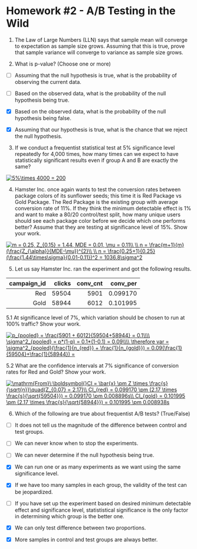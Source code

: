 # Homework #2 - A/B Testing in the Wild

1. The Law of Large Numbers (LLN) says that sample mean will converge to expectation as sample size grows. Assuming that this is true, prove that sample variance will converge to variance as sample size grows. 

2. What is p-value? (Choose one or more)

* [ ] Assuming that the null hypothesis is true, what is the probability of observing the current data.

* [ ] Based on the observed data, what is the probability of the null hypothesis being true.

* [x] Based on the observed data, what is the probability of the null hypothesis being false.

* [x] Assuming that our hypothesis is true, what is the chance that we reject the null hypothesis.

3. If we conduct a frequentist statistical test at 5% significance level repeatedly for 4,000 times, how many times can we expect to have statistically significant results even if group A and B are exactly the same?

<a href="https://www.codecogs.com/eqnedit.php?latex=5%\times&space;4000&space;=&space;200" target="_blank"><img src="https://latex.codecogs.com/svg.latex?5%\times&space;4000&space;=&space;200" title="5%\times 4000 = 200" /></a>

4. Hamster Inc. once again wants to test the conversion rates between package colors of its sunflower seeds; this time it is Red Package vs Gold Package. The Red Package is the existing group with average conversion rate of 11%. If they think the minimum detectable effect is 1% and want to make a 80/20 control/test split, how many unique users should see each package color before we decide which one performs better? Assume that they are testing at significance level of 15%. Show your work.

<a href="https://www.codecogs.com/eqnedit.php?latex=m&space;=&space;0.25,&space;Z_{0.15}&space;=&space;1.44,&space;MDE&space;=&space;0.01,&space;\mu&space;=&space;0.11\\&space;\\&space;n&space;=&space;\frac{m&plus;1}{m}(\frac{Z_{\alpha}}{MDE-\mu})^{2}\\&space;\\&space;n&space;=&space;\frac{0.25&plus;1}{0.25}(\frac{1.44\times\sigma}{0.01-0.11})^2&space;=&space;1036.8\sigma^2" target="_blank"><img src="https://latex.codecogs.com/svg.latex?m&space;=&space;0.25,&space;Z_{0.15}&space;=&space;1.44,&space;MDE&space;=&space;0.01,&space;\mu&space;=&space;0.11\\&space;\\&space;n&space;=&space;\frac{m&plus;1}{m}(\frac{Z_{\alpha}}{MDE-\mu})^{2}\\&space;\\&space;n&space;=&space;\frac{0.25&plus;1}{0.25}(\frac{1.44\times\sigma}{0.01-0.11})^2&space;=&space;1036.8\sigma^2" title="m = 0.25, Z_{0.15} = 1.44, MDE = 0.01, \mu = 0.11\\ \\ n = \frac{m+1}{m}(\frac{Z_{\alpha}}{MDE-\mu})^{2}\\ \\ n = \frac{0.25+1}{0.25}(\frac{1.44\times\sigma}{0.01-0.11})^2 = 1036.8\sigma^2" /></a>

5. Let us say Hamster Inc. ran the experiment and got the following results. 

| campaign_id | clicks | conv_cnt | conv_per |
|------------:|-------:|---------:|---------:|
|         Red |  59504 |     5901 | 0.099170 |
|        Gold |  58944 |     6012 | 0.101995 |

5.1 At significance level of 7%, which variation should be chosen to run at 100% traffic? Show your work.

<a href="https://www.codecogs.com/eqnedit.php?latex=p_{pooled}&space;=&space;\frac{5901&space;&plus;&space;6012}{59504&plus;58944}&space;=&space;0.1\\\\&space;\sigma^2_{pooled}&space;=&space;p*(1-p)&space;=&space;0.1*(1-0.1)&space;=&space;0.09\\\\&space;\therefore&space;var&space;=&space;\sigma^2_{pooled}(\frac{1}{n_{red}}&space;&plus;&space;\frac{1}{n_{gold}})&space;=&space;0.09(\frac{1}{59504}&plus;\frac{1}{58944})&space;=" target="_blank"><img src="https://latex.codecogs.com/svg.latex?p_{pooled}&space;=&space;\frac{5901&space;&plus;&space;6012}{59504&plus;58944}&space;=&space;0.1\\\\&space;\sigma^2_{pooled}&space;=&space;p*(1-p)&space;=&space;0.1*(1-0.1)&space;=&space;0.09\\\\&space;\therefore&space;var&space;=&space;\sigma^2_{pooled}(\frac{1}{n_{red}}&space;&plus;&space;\frac{1}{n_{gold}})&space;=&space;0.09(\frac{1}{59504}&plus;\frac{1}{58944})&space;=" title="p_{pooled} = \frac{5901 + 6012}{59504+58944} = 0.1\\\\ \sigma^2_{pooled} = p*(1-p) = 0.1*(1-0.1) = 0.09\\\\ \therefore var = \sigma^2_{pooled}(\frac{1}{n_{red}} + \frac{1}{n_{gold}}) = 0.09(\frac{1}{59504}+\frac{1}{58944}) =" /></a>

5.2 What are the confidence intervals at 7% significance of conversion rates for Red and Gold? Show your work.

<a href="https://www.codecogs.com/eqnedit.php?latex=\mathrm{From}\;\boldsymbol{}CI&space;=&space;\bar{x}&space;\pm&space;Z&space;\times&space;\frac{s}{\sqrt{n}}\quad(Z_{0.07}&space;=&space;2.17)\\&space;CI_{red}&space;=&space;0.099170&space;\pm&space;(2.17&space;\times&space;\frac{s}{\sqrt{59504}})&space;=&space;0.099170&space;\pm&space;0.008896s\\&space;CI_{gold}&space;=&space;0.101995&space;\pm&space;(2.17&space;\times&space;\frac{s}{\sqrt{58944}})&space;=&space;0.101995&space;\pm&space;0.008938s" target="_blank"><img src="https://latex.codecogs.com/svg.latex?\mathrm{From}\;\boldsymbol{}CI&space;=&space;\bar{x}&space;\pm&space;Z&space;\times&space;\frac{s}{\sqrt{n}}\quad(Z_{0.07}&space;=&space;2.17)\\&space;CI_{red}&space;=&space;0.099170&space;\pm&space;(2.17&space;\times&space;\frac{s}{\sqrt{59504}})&space;=&space;0.099170&space;\pm&space;0.008896s\\&space;CI_{gold}&space;=&space;0.101995&space;\pm&space;(2.17&space;\times&space;\frac{s}{\sqrt{58944}})&space;=&space;0.101995&space;\pm&space;0.008938s" title="\mathrm{From}\;\boldsymbol{}CI = \bar{x} \pm Z \times \frac{s}{\sqrt{n}}\quad(Z_{0.07} = 2.17)\\ CI_{red} = 0.099170 \pm (2.17 \times \frac{s}{\sqrt{59504}}) = 0.099170 \pm 0.008896s\\ CI_{gold} = 0.101995 \pm (2.17 \times \frac{s}{\sqrt{58944}}) = 0.101995 \pm 0.008938s" /></a>

6. Which of the following are true about frequentist A/B tests? (True/False)

* [ ] It does not tell us the magnitude of the difference between control and test groups.

* [ ] We can never know when to stop the experiments.

* [ ] We can never determine if the null hypothesis being true.

* [x] We can run one or as many experiments as we want using the same significance level.

* [x] If we have too many samples in each group, the validity of the test can be jeopardized.

* [ ] If you have set up the experiment based on desired minimum detectable effect and significance level, statististical significance is the only factor in determining which group is the better one.

* [x] We can only test difference between two proportions.

* [x] More samples in control and test groups are always better.
